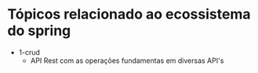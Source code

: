 # Tópicos relacionado ao ecossistema do spring

- 1-crud
  - API Rest com as operações fundamentas em diversas API's
  
